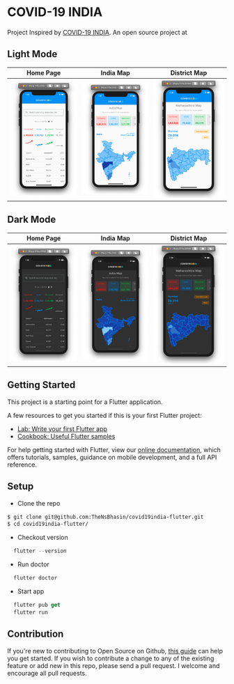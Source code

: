 # COVID-19 INDIA

Project Inspired by [COVID-19 INDIA](https://www.covid19india.org/). An open source project at <a href="https://github.com/covid19india/covid19india-react"><img src="https://github.com/favicon.ico" height="16px" width="16px" ></a>

## Light Mode

| Home Page | India Map | District Map |
| :---: | :---: | :---: |
| ![Home Page](https://github.com/TheNsBhasin/covid19india-flutter/blob/master/screenshots/home-page-light.jpg) | ![India Map](https://github.com/TheNsBhasin/covid19india-flutter/blob/master/screenshots/india-map-light.jpg) | ![District Map](https://github.com/TheNsBhasin/covid19india-flutter/blob/master/screenshots/district-map-light.jpg) |


## Dark Mode
| Home Page | India Map | District Map |
| :---: | :---: | :---: |
| ![Home Page](https://github.com/TheNsBhasin/covid19india-flutter/blob/master/screenshots/home-page-dark.jpg) | ![India Map](https://github.com/TheNsBhasin/covid19india-flutter/blob/master/screenshots/india-map-dark.jpg) | ![District Map](https://github.com/TheNsBhasin/covid19india-flutter/blob/master/screenshots/district-map-dark.jpg) |


## Getting Started

This project is a starting point for a Flutter application.

A few resources to get you started if this is your first Flutter project:

- [Lab: Write your first Flutter app](https://flutter.dev/docs/get-started/codelab)
- [Cookbook: Useful Flutter samples](https://flutter.dev/docs/cookbook)

For help getting started with Flutter, view our
[online documentation](https://flutter.dev/docs), which offers tutorials,
samples, guidance on mobile development, and a full API reference.


## Setup

- Clone the repo
```bash
$ git clone git@github.com:TheNsBhasin/covid19india-flutter.git
$ cd covid19india-flutter/
```
- Checkout version
```dart
  flutter --version
```
- Run doctor
```dart
  flutter doctor
```
- Start app
```dart
  flutter pub get
  flutter run
```

## Contribution

If you're new to contributing to Open Source on Github, [this guide](https://guides.github.com/activities/contributing-to-open-source/) can help you get started. If you wish to contribute a change to any of the existing feature or add new in this repo, please send a pull request. I welcome and encourage all pull requests.

